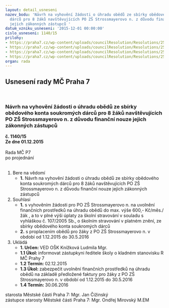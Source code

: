 ```yaml
---
layout: detail_usneseni
nazev_bodu: 'Návrh na vyhovění žádosti o úhradu obědů ze sbírky obědového konta soukromých
  dárců pro 8 žáků navštěvujících PO ZŠ Strossmayerovo n. z důvodu finanční nouze
  jejich zákonných zástupců '
datum_vzniku_usneseni: '2015-12-01 00:00:00'
cislo_usneseni: 1140/15
prilohy:
- https://praha7.cz/wp-content/uploads/councilResolution/Resolutions/25709/77-15-%c4%8d.1_-_d%c5%afvodov%c3%a1_zpr%c3%a1va_letohradsk%c3%a1_ok.doc
- https://praha7.cz/wp-content/uploads/councilResolution/Resolutions/25709/77-15-%c4%8d.2_-_zadost_ok_zs_letohradska_jm_fm_upr.pdf
- https://praha7.cz/wp-content/uploads/councilResolution/Resolutions/25709/77-15-%c4%8d.3_-_zadost_ok_zs_letohradska_kh_lk_hak_ah_upr.pdf
- https://praha7.cz/wp-content/uploads/councilResolution/Resolutions/25709/77-15-%c4%8d.4_-_zadost_ok_zs_letohradska_js_js_upr.pdf
organ: rada
---
```

<div id="ucUsn_pList" class="usn">
	<span><h2>Usnesení rady MČ Praha 7 </h2>
<br></span><div class="standBody">
<span><h3>Návrh na vyhovění žádosti o úhradu obědů ze sbírky obědového konta soukromých dárců pro 8 žáků navštěvujících PO ZŠ Strossmayerovo n. z důvodu finanční nouze jejich zákonných zástupců </h3></span><div class="center">
		<strong>č. 1140/15</strong><br>
	</div>
<div class="center">
		<strong>Ze dne 01.12.2015</strong><br><br>
	</div>Rada MČ P7<br> po projednání<br><br><ol>
<li>Bere na vědomí<ul><li>
<strong>1.</strong> Návrh na vyhovění žádosti o úhradu obědů ze sbírky obědového konta soukromých dárců pro 8 žáků navštěvujících PO ZŠ Strossmayerovo n. z důvodu finanční nouze jejich zákonných zástupců   </li></ul>
</li>
<li>Souhlasí<ul>
<li>
<strong>1.</strong> s vyhověním žádosti pro PO ZŠ Strossmayerovo n. na uvolnění finančních prostředků na úhradu obědů do max. výše 600,- Kč/měs./žák , a to v plné výši úplaty za školní stravování v souladu s vyhláškou č. 107/2005 Sb., o školním stravování v platném znění, ze sbírky obědového konta soukromých dárců</li>
<li>
<strong>2.</strong> s proplacením obědů pro žáky z PO ZŠ Strossmayerovo n. v období od 1.12.2015 do 30.5.2016  </li>
</ul>
</li>
<li>Ukládá<ul>
<li>
<strong>1. Určen: </strong>VED OŠK Knížková Ludmila Mgr.</li>
<li>
<strong>1.1 Úkol: </strong>informovat zástupkyni ředitele školy o kladném stanovisku R MČ Prahy 7</li>
<li>
<strong>1.2 Termín: </strong>02.12.2015</li>
<li>
<strong>1.3 Úkol: </strong>zabezpečit uvolnění finančních prostředků na úhradu obědů na základě předložené faktury pro žáky z PO ZŠ Strossmayerovo n. v období od 1.12.2015 do 30.5.2016</li>
<li>
<strong>1.4 Termín: </strong>30.06.2016</li>
</ul>
</li>
</ol>starosta Městské části Praha 7: Mgr. Jan Čižinský<br>zástupce starosty Městské části Praha 7: Mgr. Ondřej Mirovský M.EM 
</div>
</div>